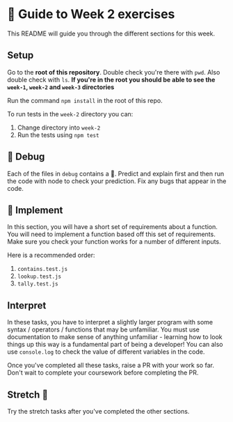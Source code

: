 # 🧭 Guide to Week 2 exercises

This README will guide you through the different sections for this week.

## Setup

Go to the **root of this repository**. Double check you're there with `pwd`. Also double check with `ls`.
**If you're in the root you should be able to see the `week-1`, `week-2` and `week-3` directories**

Run the command `npm install` in the root of this repo.

To run tests in the `week-2` directory you can:

1. Change directory into `week-2`
2. Run the tests using `npm test`

## 🐛 Debug

Each of the files in `debug` contains a 🐛. Predict and explain first and then run the code with node to check your prediction. Fix any bugs that appear in the code.

## 🔨 Implement

In this section, you will have a short set of requirements about a function. You will need to implement a function based off this set of requirements. Make sure you check your function works for a number of different inputs.

Here is a recommended order:

1. `contains.test.js`
2. `lookup.test.js`
3. `tally.test.js`

## Interpret

In these tasks, you have to interpret a slightly larger program with some syntax / operators / functions that may be unfamiliar.
You must use documentation to make sense of anything unfamiliar - learning how to look things up this way is a fundamental part of being a developer!
You can also use `console.log` to check the value of different variables in the code.

Once you've completed all these tasks, raise a PR with your work so far. Don't wait to complete your coursework before completing the PR.

## Stretch 💪

Try the stretch tasks after you've completed the other sections.
